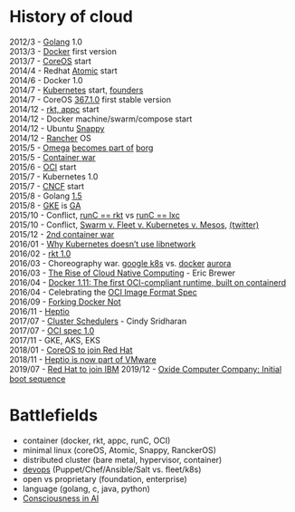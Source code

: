 # History of cloud

2012/3 - [Golang](https://golang.org/) 1.0<br>
2013/3 - [Docker](https://www.docker.com/) first version<br>
2013/7 - [CoreOS](https://coreos.com/) start<br>
2014/4 - Redhat [Atomic](http://www.projectatomic.io/) start<br>
2014/6 - Docker 1.0<br>
2014/7 - [Kubernetes](http://kubernetes.io/) start,  [founders](https://twitter.com/jbeda/status/608703174992535552/photo/1)<br>
2014/7 - CoreOS [367.1.0](https://coreos.com/blog/stable-release/) first stable version<br>
2014/12 - [rkt, appc](https://coreos.com/blog/rocket/) start<br>
2014/12 - Docker machine/swarm/compose start<br>
2014/12 - Ubuntu [Snappy](http://www.markshuttleworth.com/archives/1434)<br>
2014/12 - [Rancher](http://rancher.com/) OS<br>
2015/5 - [Omega](https://research.google.com/pubs/pub41684.html) [becomes part of](http://www.nextplatform.com/2015/05/05/google-omega-to-become-part-of-borg-collective/) [borg](https://static.googleusercontent.com/media/research.google.com/zh-TW//pubs/archive/43438.pdf)<br>
2015/5 - [Container war](http://www.theregister.co.uk/2015/05/05/coreos_fest_roundtable/)<br>
2015/6 - [OCI](https://www.opencontainers.org/) start<br>
2015/7 - Kubernetes 1.0<br>
2015/7 - [CNCF](https://cncf.io/) start<br>
2015/8 - Golang [1.5](https://blog.golang.org/go1.5)<br>
2015/8 - [GKE](https://cloud.google.com/container-engine/) is [GA](http://googlecloudplatform.blogspot.tw/2015/08/Google-Container-Engine-is-Generally-Available.html)<br>
2015/10 - Conflict, [runC == rkt](https://twitter.com/solomonstre/status/655492971572277248) vs [runC == lxc](https://twitter.com/jbeda/status/655468385996673024)<br> 
2015/10 - Conflict, [Swarm v. Fleet v. Kubernetes v. Mesos](http://radar.oreilly.com/2015/10/swarm-v-fleet-v-kubernetes-v-mesos.html),  [(twitter)](https://twitter.com/BrandonPhilips/status/657228582381457408)<br>
2015/12 - [2nd container war](https://coreos.com/blog/making-sense-of-standards/)<br>
2016/01 - [Why Kubernetes doesn’t use libnetwork](http://blog.kubernetes.io/2016/01/why-Kubernetes-doesnt-use-libnetwork.html)<br>
2016/02 - [rkt 1.0](https://coreos.com/blog/rkt-hits-1.0.html)<br>
2016/03 - Choreography war. [google k8s](http://queue.acm.org/detail.cfm?id=2898444) vs. [docker](https://blog.docker.com/2016/03/docker-welcomes-aurora-project-creators/) [aurora](https://blog.docker.com/2016/03/democratizing-scale-google-borg-twitter-aurora-docker/)<br>
2016/03 - [The Rise of Cloud Native Computing](https://www.youtube.com/watch?v=axhdIa_co2o#t=43m37s) - Eric Brewer<br>
2016/04 - [Docker 1.11: The first OCI-compliant runtime, built on containerd](https://blog.docker.com/2016/04/docker-engine-1-11-runc/)<br>
2016/04 - Celebrating the [OCI Image Format Spec](https://coreos.com/blog/oci-image-specification.html)<br>
2016/09 - [Forking Docker Not](https://www.linkedin.com/pulse/forking-docker-daniel-riek)<br>
2016/11 - [Heptio](http://thenewstack.io/towards-cloud-native-operations/)<br>
2017/07 - [Cluster Schedulers](https://medium.com/@cindysridharan/schedulers-kubernetes-and-nomad-b0f2e14a896) - Cindy Sridharan<br>
2017/07 - [OCI spec 1.0](https://coreos.com/blog/open-container-initiative-specifications-are-10)<br>
2017/11 - GKE, AKS, EKS<br>
2018/01 - [CoreOS to join Red Hat](https://coreos.com/blog/coreos-agrees-to-join-red-hat/)<br>
2018/11 - [Heptio is now part of VMware](https://blog.heptio.com/heptio-will-be-joining-forces-with-vmware-on-a-shared-cloud-native-mission-b01225b1bc9e)<br>
2019/07 - [Red Hat to join IBM](https://www.redhat.com/en/about/press-releases/ibm-closes-landmark-acquisition-red-hat-34-billion-defines-open-hybrid-cloud-future)
2019/12 - [Oxide Computer Company: Initial boot sequence](https://oxide.computer/blog/introducing-the-oxide-computer-company/)

# Battlefields

- container (docker, rkt, appc, runC, OCI)
- minimal linux (coreOS, Atomic, Snappy, RanckerOS)
- distributed cluster (bare metal, hypervisor, container)
- [devops](https://xebialabs.com/periodic-table-of-devops-tools/) (Puppet/Chef/Ansible/Salt vs. fleet/k8s)
- open vs proprietary (foundation, enterprise)
- language (golang, c, java, python)
- [Consciousness in AI](https://www.youtube.com/watch?v=rHKwIYsPXLg)
